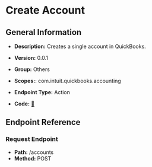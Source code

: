 # Create Account

## General Information

- **Description:** Creates a single account in QuickBooks.

- **Version:** 0.0.1
- **Group:** Others
- **Scopes:**: com.intuit.quickbooks.accounting
- **Endpoint Type:** Action
- **Code:** [🔗](https://github.com/NangoHQ/integration-templates/tree/main/integrations/quickbooks-sandbox/actions/create-account.ts)

## Endpoint Reference

### Request Endpoint

- **Path:** /accounts
- **Method:** POST
